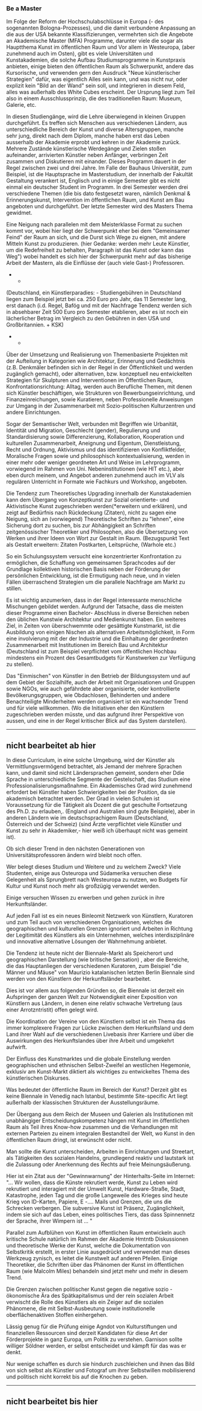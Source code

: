 ### Be a Master

Im Folge der Reform der Hochschulabschlüsse in Europa (- des sogenannten Bologna-Prozesses), und die damit verbundene Anpassung an die aus der USA bekannte Klassifizierungen, vermehrten sich die Angebote an Akademische Master (MFA) Programme, darunter viele die sogar als Hauptthema Kunst im öffentlichen Raum und 
Vor allem in Westeuropa, (aber zunehmend auch im Osten), gibt es viele Universitäten und Kunstakademien, die solche Aufbau Studiumsprogramme in Kunstpraxis anbieten, einige bieten den öffentlichen Raum als Schwerpunkt, andere das Kursorische, und verwenden gern den Ausdruck "Neue künstlerischer Strategien" dafür, was eigentlich Alles sein kann, und was nicht nur, oder explizit kein "Bild an der Wand" sein soll, und integrieren in diesem Feld, alles was außerhalb des White Cubes erscheint. Der Ursprung liegt zum Teil also in einem Ausschlussprinzip, die des traditionellen Raum: Museum, Galerie, etc.
 
In diesen Studiengänge, wird die Lehre überwiegend in kleinen Gruppen durchgeführt. Es treffen sich Menschen aus verschiedenen Ländern, aus unterschiedliche Bereich der Kunst und diverse Altersgruppen, manche sehr jung, direkt nach dem Diplom, manche haben erst das Leben ausserhalb der Akademie erprobt und kehren in der Akademie zurück. Mehrere Zustände künstlerische Werdegänge und Zielen stoßen aufeinander, arrivierten Künstler neben Anfänger, verbringen Zeit zusammen und Diskutieren mit einander. Dieses Programm dauert in der Regel zwischen zwei und drei Jahre. Im Falle der Bauhaus Universität, zum Beispiel, ist die Hauptsprache im Masterstudium, der innerhalb der Fakultät Gestaltung verankert ist, Englisch und in einige Semester gibt es nicht einmal ein deutscher Student im Programm. In drei Semester werden drei verschiedene Themen (die bis dato festgesetzt waren, nämlich Denkmal & Erinnerungskunst, Intervention im öffentlichen Raum, und Kunst am Bau angeboten und durchgeführt. Der letzte Semester wird des Masters Thema gewidmet.

Eine Neigung nach parallelen mit dem Meisterklasse Format zu suchen kommt vor, wobei hier liegt der Schwerpunkt eher bei dem "Gemeinsamer Feind" der Raum an sich, und die Durst sich Wege zu eignen, mit andere Mitteln Kunst zu produzieren. (hier Gedanke: werden mehr Leute Künstler, um die Redefreiheit zu behalten, Paragraph ist das Kunst oder kann das Weg")  wobei handelt es sich hier der Schwerpunkt mehr auf das bisherige Arbeit der Mastern, als die Einflüsse der (auch viele Gast-) Professoren.

- - 
(Deutschland, ein Künstlerparadies: - Studiengebühren in Deutschland liegen zum Beispiel jetzt bei ca. 250 Euro pro Jahr, das 11 Semester lang, erst danach (i.d. Regel, Bafög und  mit der Nachfrage Tendenz werden sich in absehbarer Zeit 500 Euro pro Semester etablieren, aber es ist noch ein lächerlicher Betrag im Vergleich zu den Gebühren in den USA und Großbritannien. + KSK)
- -

Über der Umsetzung und Realisierung von Themenbasierte Projekten mit der Aufteilung in Kategorien wie Architektur, Erinnerung und Gedächtnis (z.B. Denkmäler befinden sich in der Regel in der Öffentlichkeit und werden zugänglich gemacht), oder alternativen, bzw. konzeptuell neu entwickelten Strategien für Skulpturen und Interventionen im Öffentlichen Raum, Konfrontationsrichtung: Alltag, werden auch Berufliche Themen, mit denen sich Künstler beschäftigen, wie Strukturen von Bewerbungseinrichtung,  und Finanzeinreichungen, sowie Kuratieren, neben Professionelle Anweisungen zur Umgang in der Zusammenarbeit mit Sozio-politischen Kulturzentren und andere Einrichtungen. 

Sogar der Semantischer Welt, verbunden mit Begriffen wie Urbanität, Identität und Migration, Geschlecht (gender), Regulierung und Standardisierung sowie Differenzierung, Kollaboration, Kooperation und kulturellen Zusammenarbeit, Aneignung und Eigentum, Dienstleistung, Recht und Ordnung, Aktivismus und das identifizieren von Konfliktfelder, Moralische Fragen sowie und philosophisch kontextualisierung,  werden in einer mehr oder weniger geordneten Art und Weise im Lehrprogramm, vorwiegend im Rahmen von Uni. Nebeninstitutionen (wie HIT etc.), aber eben durch meinem, und Angebot  anderen zunehmend auch im VLV als regulären Unterricht in Formate wie Fachkurs und Workshop, angeboten.

Die Tendenz zum Theoretisches Upgrading innerhalb der Kunstakademien kann dem Übergang von Konzeptkunst zur Sozial orientierte- und Aktivistische Kunst zugeschrieben werden(*erweitern und erklären), und zeigt auf Bedürfnis nach Rückdeckung (Zitaten), nicht zu sagen eine Neigung, sich an (vorwiegend) Theoretische Schriften zu "lehnen", eine Sicherung dort zu suchen, bis zur Abhängigkeit an Schriften zeitgenössischer Theoretiker und Philosophen, also die Übersetzung von Werken und ihrer Ideen von Wort zur Gestalt im Raum. (Bezugspunkt Text als Gestalt erweitern: Zitaten Postkarten, Leitsprüche, (Warhole etc.)

So ein Schulungssystem versucht eine konzentrierter Konfrontation zu ermöglichen, die Schaffung von gemeinsamen Sprachcodes auf der Grundlage kollektiven historischen Basis neben der  Förderung der persönlichen Entwicklung, ist die Ermutigung nach neue, und in vielen Fällen überraschend Strategien um die parallele Nachfrage am Markt zu stillen. 

Es ist wichtig anzumerken, dass in der Regel interessante menschliche Mischungen gebildet werden. Aufgrund der Tatsache, dass die meisten dieser Programme einen Bachelor- Abschluss in diverse Bereichen neben den üblichen Kunstwie Architektur und Medienkunst haben. Ein weiteres Ziel, in Zeiten von überschwemmte oder gesättigte Kunstmarkt, ist die Ausbildung von einigen Nischen als alternativen Arbeitsmöglichkeit, in Form eine involvierung mit der der Industrie und die Einhaltung der geordneten Zusammenarbeit mit Institutionen im Bereich Bau und Architektur (Deutschland ist zum Beispiel verpflichtet vom öffentlichen Hochbau mindestens ein Prozent des Gesamtbudgets für Kunstwerken zur Verfügung zu stellen).

Das "Einmischen" von Künstler in den Betrieb der Bildungssystem und auf dem Gebiet der Sozialhilfe, auch der Arbeit mit Organisationen und Gruppen sowie NGOs, wie auch gefährdete aber organisierte, oder kontrollierte Bevölkerungsgruppen, wie Obdachlosen, Behinderten und andere Benachteiligte Minderheiten werden organisiert ist ein wachsender Trend und für viele willkommen.  (Wo die Initiativen eher den Künstlern zugeschrieben werden müsste, und das aufgrund ihrer Perspektive von aussen, und  eine in der Regel kritischer Blick auf das System darstellen).

---
nicht bearbeitet ab hier 
---

In diese Curriculum, in eine solche Umgebung, wird der Künstler als Vermittlungsvermögend betrachtet, als Jemand der mehrere Sprachen kann, und damit sind nicht Ländersprachen gemeint, sondern eher Ddie Sprache in unterschiedliche Segmente der Gestelschaft, das Studium eine Professionalisierungsmaßnahme. Ein Akademisches Grad wird zunehmend erfordert bei Künstler haben Schwierigkeiten bei der Position, da sie akademisch betrachtet werden. Der Grad in vielen Schulen ist Voraussetzung für die Tätigkeit als Dozent die gut geschulte Fortsetzung des Ph.D. zu erlauben,. (England und Australien sind gute Beispiele), aber in anderen Ländern wie im deutschsprachigem Raum (Deutschland, Österreich und der Schweiz) (sind Ärzte verpflichtet viele Künstler und Kunst zu sehr in Akademiker,- hier weiß ich überhaupt nicht was gemeint ist). 

Ob sich dieser Trend in den nächsten Generationen von Universitätsprofessoren ändern wird bleibt noch offen.

Wer belegt dieses Studium und Weitere und zu welchem Zweck? Viele Studenten, einige aus Osteuropa und Südamerika versuchen diese Gelegenheit als Sprungbrett nach Westeuropa zu nutzen, wo Budgets für Kultur und Kunst noch mehr als großzügig verwendet werden. 

Einige versuchen Wissen zu erwerben und gehen zurück in ihre Herkunftsländer. 

Auf jeden Fall ist es ein neues Binleomit Netzwerk von Künstlern, Kuratoren und zum Teil auch von verschiedenen Organisationen, welches die geographischen und kulturellen Grenzen ignoriert und Arbeiten in Richtung der Legitimität des Künstlers als ein Unternehmen, welches interdisziplinäre und innovative alternative Lösungen der Wahrnehmung anbietet.

Die Tendenz ist heute nicht der Biennale-Markt als Speicherort und  geographischen Darstellung (wie britische Sensation) , aber die Bereiche, die das Hauptanliegen der verschiedenen Kuratoren, zum Beispiel "die Männer und Mäuse" von Maurizio katalanischen letzten Berlin Biennale sind werden von den Künstlern der Herkunftsländer bearbeitet. 

Dies ist vor allem aus folgenden Gründen so, die Biennale ist derzeit ein Aufspringen der ganzen Welt zur Notwendigkeit einer Exposition von Künstlern aus Ländern, in denen eine relativ schwache Vertretung (aus einer Arrotzntristit) offen gelegt wird.

Die Koordination der Vereine von den Künstlern selbst ist ein Thema das immer komplexere Fragen zur Lücke zwischen dem Herkunftsland und dem Land ihrer Wahl auf die verschiedenen Livebasis ihrer Karriere und über die Auswirkungen des Herkunftslandes über ihre Arbeit und umgekehrt aufwirft.

Der Einfluss des Kunstmarktes und die globale Einstellung werden geographischen und ethnischen Selbst-Zweifel an westlichen Hegemonie, exklusiv am Kunst-Markt diktiert als wichtiges zu entwickeltes Thema des künstlerischen Diskurses.


Was bedeutet der öffentliche Raum im Bereich der Kunst? Derzeit gibt es keine Biennale in Venedig nach Istanbul, bestimmte Site-specific Art liegt außerhalb der klassischen Strukturen der Ausstellungsräume. 

Der Übergang aus dem Reich der Museen und Galerien als Institutionen mit unabhängiger Entscheidungskompetenz hängen mit Kunst im öffentlichen Raum als Teil ihres Know-how zusammen und die Verhandlungen mit externen Parteien zu einem integralen Bestandteil der Welt, wo Kunst in den öffentlichen Raum dringt, ist erwünscht oder nicht.

Man sollte die Kunst unterscheiden, Arbeiten in Einrichtungen und Streetart, als  Tätigkeiten des sozialen Handelns, grundlegend reaktiv und lautstark ist die Zulassung oder Anerkennung des Rechts auf freie Meinungsäußerung.

Hier ist ein Zitat aus der "Gewinnwarnung" der Hinterhalts-Seite im Internet:
"... Wir wollen, dass die Künste rekrutiert werde,  Kunst zu Leben wird rekrutiert und interagiert mit der Umwelt Kunst, Hardware-Straße, Stadt, Katastrophe, jeden Tag und die große Langeweile des Krieges sind heute Krieg von ID-Karten, Papiere, E -.... Mails und Grenzen, die uns die Schrecken verbergen. Die subversive Kunst ist Präsenz, Zugänglichkeit, indem sie sich auf das Leben, eines politisches Tiers, das dass Spinnennetz der Sprache, ihrer Wimpern ist ... "

Parallel zum Aufblühen von Kunst im öffentlichen Raum entwickeln auch kritische Schule natürlich im Rahmen der Akademie Hmtntb Diskussionen und theoretische Werke der Kunst, welche die Dokumentation von Selbstkritik erstellt,  in erster Linie ausgedrückt und verwendet man dieses Werkzeug zynisch, es leitet die Kunstwelt auf anderen Pfeilen.
 Einige Theoretiker, die Schriften über das Phänomen der Kunst im öffentlichen Raum (wie Malcolm Miles) behandeln sind jetzt mehr und mehr in diesem Trend.
 
Die Grenzen zwischen politischer Kunst gegen die negative sozio - ökonomische Ära des Spätkapitalismus und der rein sozialen Arbeit verwischt die Rolle des Künstlers als ein Zeiger auf die sozialen Phänomene, die mit Selbst-Ausbeutung sowie institutionelle oberflächenaktiven Stoffen einhergehen. 

Lässig genug für die Prüfung einige Agndot von Kulturstiftungen und finanziellen Ressourcen sind derzeit Kandidaten für diese Art der Förderprojekte in ganz Europa, um Politik zu verstehen. Garnison sollte williger Söldner werden, er selbst entscheidet und kämpft für das was er denkt. 

Nur wenige schaffen es durch sie hindurch zuschleichen und ihnen das Bild von sich selbst als Künstler und Fotograf um ihrer Selbstwillen mobilisierend und politisch nicht korrekt bis auf die Knochen zu geben.

---
nicht bearbeitet bis hier 
---

